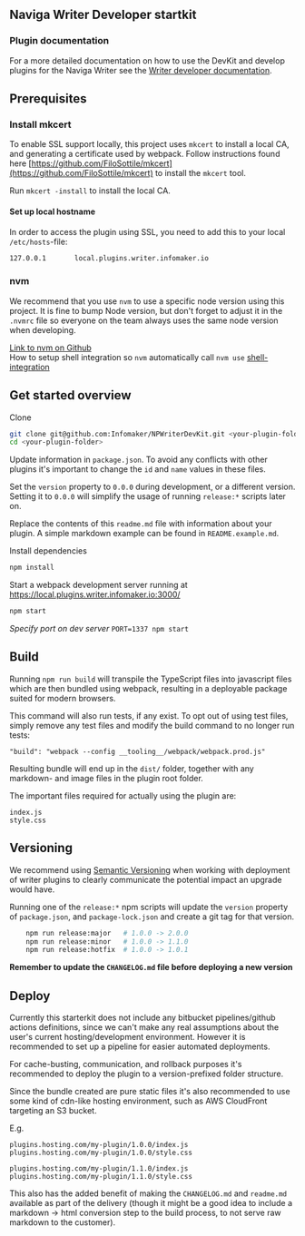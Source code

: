 ## Naviga Writer Developer startkit

### Plugin documentation

For a more detailed documentation on how to use the DevKit and develop
plugins for the Naviga Writer see the
[Writer developer documentation](https://docs.navigaglobal.com/writer/).

## Prerequisites

### Install mkcert

To enable SSL support locally, this project uses `mkcert` to install a local CA, and generating a certificate used by webpack.
Follow instructions found here [https://github.com/FiloSottile/mkcert](https://github.com/FiloSottile/mkcert) to install the `mkcert` tool.

Run `mkcert -install` to install the local CA.

#### Set up local hostname

In order to access the plugin using SSL, you need to add this to your local `/etc/hosts`-file:

```bash
127.0.0.1       local.plugins.writer.infomaker.io
```

### nvm
We recommend that you use `nvm` to use a specific node version using this project. It is fine to bump Node version, but don't forget to adjust it in the `.nvmrc` file so everyone on the team always uses the same node version when developing.
  
[Link to nvm on Github](https://github.com/nvm-sh/nvm)  
How to setup shell integration so `nvm` automatically call `nvm use` [shell-integration](https://github.com/nvm-sh/nvm#deeper-shell-integration)

## Get started overview

Clone

```bash
git clone git@github.com:Infomaker/NPWriterDevKit.git <your-plugin-folder>
cd <your-plugin-folder>
```

Update information in `package.json`. To avoid any conflicts with other plugins
it's important to change the `id` and `name` values in these files.

Set the `version` property to `0.0.0` during development, or a different version. Setting it to `0.0.0` will
simplify the usage of running `release:*` scripts later on.

Replace the contents of this `readme.md` file with information about your plugin. A simple markdown example can be found in
`README.example.md`.

Install dependencies

```bash
npm install
```
  
Start a webpack development server running at https://local.plugins.writer.infomaker.io:3000/

```bash
npm start
```

_Specify port on dev server_ `PORT=1337 npm start`

## Build

Running `npm run build` will transpile the TypeScript files into javascript files which are then bundled using webpack, resulting in 
a deployable package suited for modern browsers.

This command will also run tests, if any exist. To opt out of using test files, simply remove any test files and modify the build command to
no longer run tests:

```
"build": "webpack --config __tooling__/webpack/webpack.prod.js"
```

Resulting bundle will end up in the `dist/` folder, together with any markdown- and image files in the plugin root folder. 

The important files required for actually using the plugin are:

```
index.js
style.css
```

## Versioning

We recommend using [Semantic Versioning](https://semver.org/) when working with deployment of writer plugins to clearly communicate the potential impact
an upgrade would have.

Running one of the `release:*` npm scripts will update the `version` property of `package.json`, and `package-lock.json` and create a git tag for that version.

```bash
    npm run release:major   # 1.0.0 -> 2.0.0
    npm run release:minor   # 1.0.0 -> 1.1.0
    npm run release:hotfix  # 1.0.0 -> 1.0.1
```

**Remember to update the `CHANGELOG.md` file before deploying a new version**

## Deploy

Currently this starterkit does not include any bitbucket pipelines/github actions definitions, since we can't make any real assumptions about 
the user's current hosting/development environment. However it is recommended to set up a pipeline for easier automated deployments.

For cache-busting, communication, and rollback purposes it's recommended to deploy the plugin to a version-prefixed folder structure.

Since the bundle created are pure static files it's also recommended to use some kind of cdn-like hosting environment, such as AWS CloudFront targeting
an S3 bucket.

E.g.

```
plugins.hosting.com/my-plugin/1.0.0/index.js
plugins.hosting.com/my-plugin/1.0.0/style.css

plugins.hosting.com/my-plugin/1.1.0/index.js
plugins.hosting.com/my-plugin/1.1.0/style.css
```

This also has the added benefit of making the `CHANGELOG.md` and `readme.md` available as part of the delivery (though it might be a good idea to include a markdown -> html conversion step to the build
process, to not serve raw markdown to the customer).
